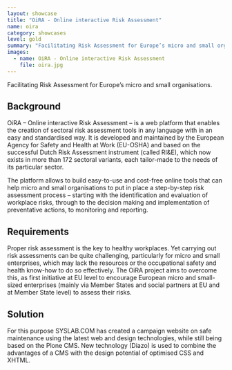 ```yaml
---
layout: showcase
title: "OiRA - Online interactive Risk Assessment"
name: oira
category: showcases
level: gold
summary: "Facilitating Risk Assessment for Europe’s micro and small organisations, OiRA is a European online platform to create free and easy-to-use sectoral risk assessment tools for small and micro-companies."
images:
  - name: OiRA - Online interactive Risk Assessment
    file: oira.jpg
---
```


Facilitating Risk Assessment for Europe’s micro and small organisations.

## Background

OiRA – Online interactive Risk Assessment – is a web platform that enables the creation of sectoral risk assessment tools in any language with in an easy and standardised way. It is developed and maintained by the European Agency for Safety and Health at Work (EU-OSHA) and based on the successful Dutch Risk Assessment instrument (called RI&E), which now exists in more than 172 sectoral variants, each tailor-made to the needs of its particular sector.

The platform allows to build  easy-to-use and cost-free online tools that can help micro and small organisations to put in place a step-by-step risk assessment process – starting with the identification and evaluation of workplace risks, through to the decision making and implementation of preventative actions, to monitoring and reporting.

## Requirements

Proper risk assessment is the key to healthy workplaces. Yet carrying out risk assessments can be quite challenging, particularly for micro and small enterprises, which may lack the resources or the occupational safety and health know-how to do so effectively. The OiRA project aims to overcome this, as first initiative at EU level to encourage European micro and small-sized enterprises (mainly via Member States and social partners at EU and at Member State level) to assess their risks.

## Solution

For this purpose SYSLAB.COM has created a campaign website on safe maintenance using the latest web and design technologies, while still being based on the Plone CMS. New technology (Diazo) is used to combine the advantages of a CMS with the design potential of optimised CSS and XHTML.

